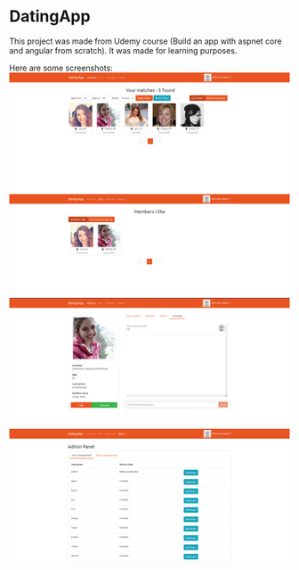 # DatingApp

This project was made from Udemy course (Build an app with aspnet core and angular from scratch). It was made for learning purposes.

Here are some screenshots:
![alt text](https://github.com/sekne18/DatingApp/blob/master/pics/frontpage.PNG?raw=true)
![alt text](https://github.com/sekne18/DatingApp/blob/master/pics/likes.PNG?raw=true)
![alt text](https://github.com/sekne18/DatingApp/blob/master/pics/messageing.PNG?raw=true)
![alt text](https://github.com/sekne18/DatingApp/blob/master/pics/roles.PNG?raw=true)
